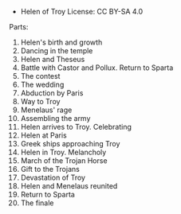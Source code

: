* Helen of Troy
License: CC BY-SA 4.0

Parts:
1. Helen's birth and growth
2. Dancing in the temple
3. Helen and Theseus
4. Battle with Castor and Pollux. Return to Sparta
5. The contest
6. The wedding
7. Abduction by Paris
8. Way to Troy
9. Menelaus' rage
10. Assembling the army
11. Helen arrives to Troy. Celebrating
12. Helen at Paris
13. Greek ships approaching Troy
14. Helen in Troy. Melancholy
15. March of the Trojan Horse
16. Gift to the Trojans
17. Devastation of Troy
18. Helen and Menelaus reunited
19. Return to Sparta
20. The finale

